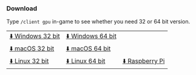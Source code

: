### Download
Type `/client gpu` in-game to see whether you need 32 or 64 bit version.

||||
|--|--|--|
[:arrow_down: Windows 32 bit](/Pony/pony_win32.dll?raw=true)|[:arrow_down: Windows 64 bit](/Pony/pony_win64.dll?raw=true)
[:arrow_down: macOS 32 bit](/Pony/pony_mac32.dylib?raw=true)|[:arrow_down: macOS 64 bit](/Pony/pony_mac64.dylib?raw=true)
[:arrow_down: Linux 32 bit](/Pony/pony_nix32.so?raw=true)|[:arrow_down: Linux 64 bit](/Pony/pony_nix64.so?raw=true)|[:arrow_down: Raspberry Pi](/Pony/pony_rpi.so?raw=true)
